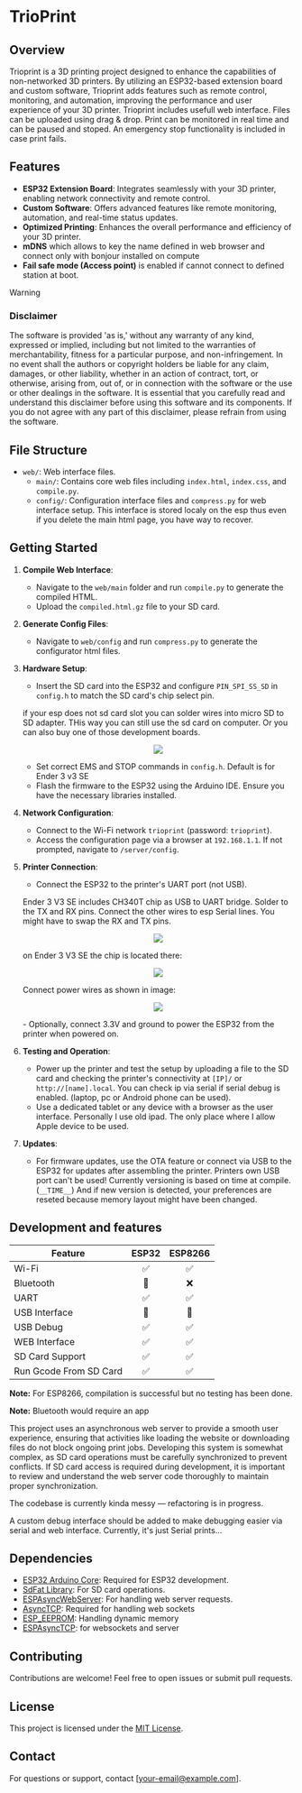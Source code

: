 # TrioPrint

## Overview
Trioprint is a 3D printing project designed to enhance the capabilities of non-networked 3D printers. By utilizing an ESP32-based extension board and custom software, Trioprint adds features such as remote control, monitoring, and automation, improving the performance and user experience of your 3D printer. Trioprint includes usefull web interface. Files can be uploaded using drag & drop. Print can be monitored in real time and can be paused and stoped. An emergency stop functionality is included in case print fails.

## Features
- **ESP32 Extension Board**: Integrates seamlessly with your 3D printer, enabling network connectivity and remote control.
- **Custom Software**: Offers advanced features like remote monitoring, automation, and real-time status updates.
- **Optimized Printing**: Enhances the overall performance and efficiency of your 3D printer.
- **mDNS** which allows to key the name defined in web browser and connect only with bonjour installed on compute
- **Fail safe mode (Access point)** is enabled if cannot connect to defined station at boot.

> [!WARNING]
>### Disclaimer
> The software is provided 'as is,' without any warranty of any kind, expressed or implied, including but not limited to the warranties of merchantability, fitness for a particular purpose, and non-infringement. In no event shall the authors or copyright holders be liable for any claim, damages, or other liability, whether in an action of contract, tort, or otherwise, arising from, out of, or in connection with the software or the use or other dealings in the software.
>It is essential that you carefully read and understand this disclaimer before using this software and its components. If you do not agree with any part of this disclaimer, please refrain from using the software.  


## File Structure
- `web/`: Web interface files.
  - `main/`: Contains core web files including `index.html`, `index.css`, and `compile.py`.
  - `config/`: Configuration interface files and `compress.py` for web interface setup. This interface is stored localy on the esp thus even if you delete the main html page, you have way to recover.

## Getting Started

1. **Compile Web Interface**:
   - Navigate to the `web/main` folder and run `compile.py` to generate the compiled HTML.
   - Upload the `compiled.html.gz` file to your SD card.

2. **Generate Config Files**:
   - Navigate to `web/config` and run `compress.py` to generate the  configurator html files.

3. **Hardware Setup**:
   - Insert the SD card into the ESP32 and configure `PIN_SPI_SS_SD` in `config.h` to match the SD card's chip select pin.

   if your esp does not sd card slot you can solder wires into micro SD to SD adapter. THis way you can still use the sd card on computer. Or you can also buy one of those development boards.
   <p align="center">
      <img src="Images/SD_CARD_ADAPTER.jpg" width="">
   </p>

   - Set correct EMS and STOP commands in `config.h`. Default is for Ender 3 v3 SE
   - Flash the firmware to the ESP32 using the Arduino IDE. Ensure you have the necessary libraries installed.

4. **Network Configuration**:
   - Connect to the Wi-Fi network `trioprint` (password: `trioprint`).
   - Access the configuration page via a browser at `192.168.1.1`. If not prompted, navigate to `/server/config`.

5. **Printer Connection**:
   - Connect the ESP32 to the printer's UART port (not USB).

   Ender 3 V3 SE includes CH340T chip as USB to UART bridge. Solder to the TX and RX pins. Connect the other wires to esp Serial lines. You might have to swap the RX and TX pins.
   <p align="center">
      <img src="Images/CH340-PIN.jpg" width="">
   </p>

   on Ender 3 V3 SE the chip is located there:
   <p align="center">
      <img src="Images/ENDER3V3SE_serial_pins.jpg" width="">
   </p>

   Connect power wires as shown in image:
      <p align="center">
      <img src="Images/ENDER3V3SE_3V3_PINS.jpg" width="">
   </p>
   - Optionally, connect 3.3V and ground to power the ESP32 from the printer when powered on.

6. **Testing and Operation**:
   - Power up the printer and test the setup by uploading a file to the SD card and checking the printer's connectivity at `[IP]/` or `http://[name].local`. You can check ip via serial if serial debug is enabled. (laptop, pc or Android phone can be used).
   - Use a dedicated tablet or any device with a browser as the user interface. Personally I use old ipad. The only place where I allow Apple device to be used.

7. **Updates**:
   - For firmware updates, use the OTA feature or connect via USB to the ESP32 for updates after assembling the printer. Printers own USB port can't be used! Currently versioning is based on time at compile. (`__TIME__`) And if new version is detected, your preferences are reseted because memory layout might have been changed.

## Development and features
| Feature                  | ESP32 | ESP8266|
|--------------------------|:-----:|:-------:|
| Wi-Fi                    |   ✅  |   ✅   |
| Bluetooth                |   🚧  |   ❌   |
| UART                     |   ✅  |   ✅   |
| USB Interface            |   🚧  |   🚧   |
| USB Debug                |   ✅  |   ✅   |
| WEB Interface            |   ✅  |   ✅   |
| SD Card Support          |   ✅  |   ✅   |
| Run Gcode From SD Card   |   ✅  |   ✅   |

**Note:** For ESP8266, compilation is successful but no testing has been done.

**Note:** Bluetooth would require an app

This project uses an asynchronous web server to provide a smooth user experience, ensuring that activities like loading the website or downloading files do not block ongoing print jobs. Developing this system is somewhat complex, as SD card operations must be carefully synchronized to prevent conflicts. If SD card access is required during development, it is important to review and understand the web server code thoroughly to maintain proper synchronization.

The codebase is currently kinda messy — refactoring is in progress.

A custom debug interface should be added to make debugging easier via serial and web interface. Currently, it's just Serial prints...

## Dependencies
- [ESP32 Arduino Core](https://github.com/espressif/arduino-esp32): Required for ESP32 development.
- [SdFat Library](https://github.com/greiman/SdFat): For SD card operations.
- [ESPAsyncWebServer](https://github.com/me-no-dev/ESPAsyncWebServer): For handling web server requests.
- [AsyncTCP](https://github.com/ESP32Async/AsyncTCP): Required for handling web sockets
- [ESP_EEPROM](https://github.com/jwrw/ESP_EEPROM): Handling dynamic memory
- [ESPAsyncTCP](https://github.com/dvarrel/ESPAsyncTCP): for websockets and server

## Contributing
Contributions are welcome! Feel free to open issues or submit pull requests.

## License
This project is licensed under the [MIT License](LICENSE).

## Contact
For questions or support, contact [your-email@example.com].
